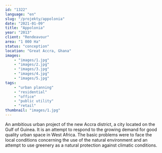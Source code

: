 ```yaml
---
id: "1322"
language: "en"
slug: "/projekty/appolonia"
date: "2021-01-09"
title: "Appolonia"
year: "2013"
client: "Rendeavour"
area: "1 000 Ha"
status: "conception"
location: "Great Accra, Ghana"
images: 
    - "images/1.jpg"
    - "images/2.jpg"
    - "images/3.jpg"
    - "images/4.jpg"    
    - "images/5.jpg"        
tags: 
    - "urban planning"
    - "residential"
    - "office"
    - "public utility"
    - "retail"
thumbnail: "images/1.jpg"
---
```

An ambitious urban project of the new Accra district, a&nbsp;city located on the Gulf of Guinea. It is an attempt to respond to the growing demand for good quality urban space in West Africa. The basic problems were to face the local conditions concerning the use of the natural environment and an attempt to use greenery as a natural protection against climatic conditions.
